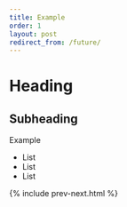 ```yaml
---
title: Example
order: 1
layout: post
redirect_from: /future/
---
```


# Heading

## Subheading

Example

* List
* List
* List

{% include prev-next.html %}
